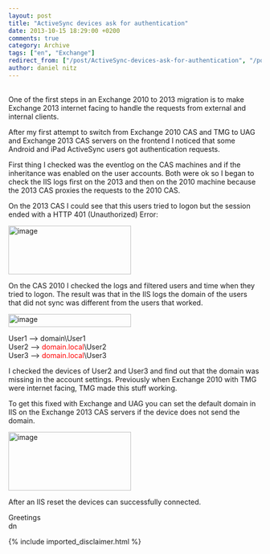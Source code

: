 ```yaml
---
layout: post
title: "ActiveSync devices ask for authentication"
date: 2013-10-15 18:29:00 +0200
comments: true
category: Archive
tags: ["en", "Exchange"]
redirect_from: ["/post/ActiveSync-devices-ask-for-authentication", "/post/activesync-devices-ask-for-authentication"]
author: daniel nitz
---
```

<!-- more -->
<p><br />One of the first steps in an Exchange 2010 to 2013 migration is to make Exchange 2013 internet facing to handle the requests from external and internal clients.</p>
<p>After my first attempt to switch from Exchange 2010 CAS and TMG to UAG and Exchange 2013 CAS servers on the frontend I noticed that some Android and iPad ActiveSync users got authentication requests.</p>
<p>First thing I checked was the eventlog on the CAS machines and if the inheritance was enabled on the user accounts. Both were ok so I began to check the IIS logs first on the 2013 and then on the 2010 machine because the 2013 CAS proxies the requests to the 2010 CAS.</p>
<p>On the 2013 CAS I could see that this users tried to logon but the session ended with a HTTP 401 (Unauthorized) Error:</p>
<p><a href="/assets/archive/image_585.png"><img style="background-image: none; padding-top: 0px; padding-left: 0px; margin: 0px; display: inline; padding-right: 0px; border-width: 0px;" title="image" src="/assets/archive/image_thumb_583.png" alt="image" width="244" height="97" border="0" /></a></p>
<p>On the CAS 2010 I checked the logs and filtered users and time when they tried to logon. The result was that in the IIS logs the domain of the users that did not sync was different from the users that worked.</p>
<p><a href="/assets/archive/image_586.png"><img style="background-image: none; padding-top: 0px; padding-left: 0px; margin: 0px; display: inline; padding-right: 0px; border-width: 0px;" title="image" src="/assets/archive/image_thumb_584.png" alt="image" width="244" height="26" border="0" /></a></p>
<p>User1 &ndash;&gt; domain\User1 <br />User2 &ndash;&gt; <span style="color: #ff0000;">domain.local</span>\User2 <br />User3 &ndash;&gt; <span style="color: #ff0000;">domain.local</span>\User3</p>
<p>I checked the devices of User2 and User3 and find out that the domain was missing in the account settings. Previously when Exchange 2010 with TMG were internet facing, TMG made this stuff working.</p>
<p>To get this fixed with Exchange and UAG you can set the default domain in IIS on the Exchange 2013 CAS servers if the device does not send the domain.</p>
<p><a href="/assets/archive/image_587.png"><img style="background-image: none; padding-top: 0px; padding-left: 0px; margin: 0px; display: inline; padding-right: 0px; border-width: 0px;" title="image" src="/assets/archive/image_thumb_585.png" alt="image" width="244" height="117" border="0" /></a></p>
<p>After an IIS reset the devices can successfully connected.</p>
<p>Greetings <br />dn</p>
{% include imported_disclaimer.html %}
